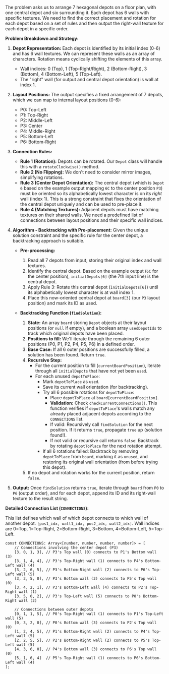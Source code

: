 The problem asks us to arrange 7 hexagonal depots on a floor plan, with one central depot and six surrounding it. Each depot has 6 walls with specific textures. We need to find the correct placement and rotation for each depot based on a set of rules and then output the right-wall texture for each depot in a specific order.

**Problem Breakdown and Strategy:**

1.  **Depot Representation:** Each depot is identified by its initial index (0-6) and has 6 wall textures. We can represent these walls as an array of characters. Rotation means cyclically shifting the elements of this array.
    *   Wall indices: 0 (Top), 1 (Top-Right/Right), 2 (Bottom-Right), 3 (Bottom), 4 (Bottom-Left), 5 (Top-Left).
    *   The "right" wall (for output and central depot orientation) is wall at index 1.

2.  **Layout Positions:** The output specifies a fixed arrangement of 7 depots, which we can map to internal layout positions (0-6):
    *   P0: Top-Left
    *   P1: Top-Right
    *   P2: Middle-Left
    *   P3: Center
    *   P4: Middle-Right
    *   P5: Bottom-Left
    *   P6: Bottom-Right

3.  **Connection Rules:**
    *   **Rule 1 (Rotation):** Depots can be rotated. Our `Depot` class will handle this with a `rotateClockwise()` method.
    *   **Rule 2 (No Flipping):** We don't need to consider mirror images, simplifying rotations.
    *   **Rule 3 (Center Depot Orientation):** The central depot (which is `Depot 6` based on the example output mapping `6C` to the center position `P3`) must be oriented so its alphabetically lowest character is on its *right* wall (index 1). This is a strong constraint that fixes the orientation of the central depot uniquely and can be used to pre-place it.
    *   **Rule 4 (Matching Textures):** Adjacent depots must have matching textures on their shared walls. We need a predefined list of connections between layout positions and their specific wall indices.

4.  **Algorithm - Backtracking with Pre-placement:**
    Given the unique solution constraint and the specific rule for the center depot, a backtracking approach is suitable.

    *   **Pre-processing:**
        1.  Read all 7 depots from input, storing their original index and wall textures.
        2.  Identify the central depot. Based on the example output (`6C` for the center position), `initialDepots[6]` (the 7th input line) is the central depot.
        3.  Apply Rule 3: Rotate this central depot (`initialDepots[6]`) until its alphabetically lowest character is at wall index 1.
        4.  Place this now-oriented central depot at `board[3]` (our `P3` layout position) and mark its ID as used.

    *   **Backtracking Function (`findSolution`):**
        1.  **State:** An array `board` storing `Depot` objects at their layout positions (or `null` if empty), and a boolean array `usedDepotIds` to track which original depots have been placed.
        2.  **Positions to fill:** We'll iterate through the remaining 6 outer positions (P0, P1, P2, P4, P5, P6) in a defined order.
        3.  **Base Case:** If all 6 outer positions are successfully filled, a solution has been found. Return `true`.
        4.  **Recursive Step:**
            *   For the current position to fill (`currentBoardPosition`), iterate through all `initialDepots` that have not yet been `used`.
            *   For each unused `depotToPlace`:
                *   Mark `depotToPlace` as `used`.
                *   Save its current wall orientation (for backtracking).
                *   Try all 6 possible rotations for `depotToPlace`:
                    *   Place `depotToPlace` at `board[currentBoardPosition]`.
                    *   **Validation:** Check `checkCurrentConnections()`. This function verifies if `depotToPlace`'s walls match any already placed adjacent depots according to the `CONNECTIONS` list.
                    *   If valid: Recursively call `findSolution` for the next position. If it returns `true`, propagate `true` up (solution found!).
                    *   If not valid or recursive call returns `false`: Backtrack by rotating `depotToPlace` for the next rotation attempt.
                *   If all 6 rotations failed: Backtrack by removing `depotToPlace` from `board`, marking it as `unused`, and restoring its original wall orientation (from before trying this depot).
        5.  If no depot and rotation works for the current position, return `false`.

5.  **Output:** Once `findSolution` returns `true`, iterate through `board` from `P0` to `P6` (output order), and for each depot, append its ID and its right-wall texture to the result string.

**Detailed Connection List (`CONNECTIONS`):**

This list defines which wall of which depot connects to which wall of another depot. `[pos1_idx, wall1_idx, pos2_idx, wall2_idx]`. Wall indices are 0=Top, 1=Top-Right, 2=Bottom-Right, 3=Bottom, 4=Bottom-Left, 5=Top-Left.

```
const CONNECTIONS: Array<[number, number, number, number]> = [
    // Connections involving the center depot (P3)
    [3, 0, 1, 3], // P3's Top wall (0) connects to P1's Bottom wall (3)
    [3, 1, 4, 4], // P3's Top-Right wall (1) connects to P4's Bottom-Left wall (4)
    [3, 2, 6, 5], // P3's Bottom-Right wall (2) connects to P6's Top-Left wall (5)
    [3, 3, 5, 0], // P3's Bottom wall (3) connects to P5's Top wall (0)
    [3, 4, 2, 1], // P3's Bottom-Left wall (4) connects to P2's Top-Right wall (1)
    [3, 5, 0, 2], // P3's Top-Left wall (5) connects to P0's Bottom-Right wall (2)

    // Connections between outer depots
    [0, 1, 1, 5], // P0's Top-Right wall (1) connects to P1's Top-Left wall (5)
    [0, 3, 2, 0], // P0's Bottom wall (3) connects to P2's Top wall (0)
    [1, 2, 4, 5], // P1's Bottom-Right wall (2) connects to P4's Top-Left wall (5)
    [2, 2, 5, 5], // P2's Bottom-Right wall (2) connects to P5's Top-Left wall (5)
    [4, 3, 6, 0], // P4's Bottom wall (3) connects to P6's Top wall (0)
    [5, 1, 6, 4]  // P5's Top-Right wall (1) connects to P6's Bottom-Left wall (4)
];
```